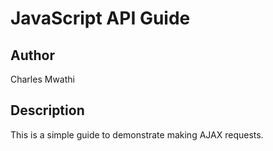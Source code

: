 # JavaScript API Guide

## Author
Charles Mwathi

## Description
This is a simple guide to demonstrate making AJAX requests.
